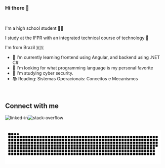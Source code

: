 ### Hi there 👋
<br>

I'm a high school student 👨‍🎓
<br>

I study at the IFPR with an integrated technical course of technology 🏫
<br>

I'm from Brazil 🇧🇷
<br>

- 🌱 I’m currently learning frontend using Angular, and backend using .NET C#
- 🤔 I'm looking for what programming language is my personal favorite
- 🔭 I'm studying cyber security.
- :books: Reading: Sistemas Operacionais: Conceitos e Mecanismos
<br>

## Connect with me
[<img align="left" alt="linked-in" src="https://img.shields.io/badge/linkedin-%230077B5.svg?&style=for-the-badge&logo=linkedin&logoColor=white" />](https://www.linkedin.com/in/ruliam-dos-santos-de-oliveira-893883211/)
[<img align="left" alt="stack-overflow" src="https://img.shields.io/badge/stack%20overflow-FE7A16?logo=stack-overflow&logoColor=white&style=for-the-badge" />](https://stackoverflow.com/users/15897207/odisby)
<br>
<br>

  ![Snake animation](https://github.com/odisby/odisby/blob/output/github-contribution-grid-snake.svg)


